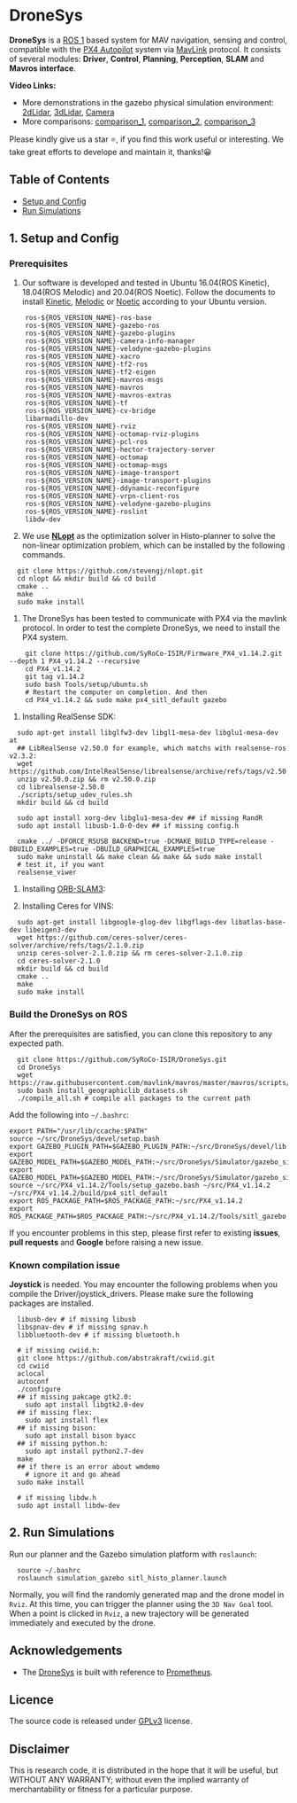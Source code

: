 # DroneSys
__DroneSys__ is a [ROS 1](http://wiki.ros.org/Documentation) based system for MAV navigation, sensing and control, compatible with the [PX4 Autopilot](https://docs.px4.io/main/en/) system via [MavLink](https://mavlink.io/en/) protocol. It consists of several modules: __Driver__, __Control__, __Planning__, __Perception__, __SLAM__ and __Mavros interface__. 

**Video Links:** 
 - More demonstrations in the gazebo physical simulation environment: [2dLidar](https://raw.githubusercontent.com/w407022008/histo-planner/main/documentation/videos/Gazebo_2dLidar.mp4), [3dLidar](https://raw.githubusercontent.com/w407022008/histo-planner/main/documentation/videos/Gazebo_3dLidar.mp4), [Camera](https://raw.githubusercontent.com/w407022008/histo-planner/main/documentation/videos/Gazebo_Camera.mp4)
 - More comparisons: [comparison_1](https://raw.githubusercontent.com/w407022008/histo-planner/main/documentation/videos/comparison1.mp4), [comparison_2](https://raw.githubusercontent.com/w407022008/histo-planner/main/documentation/videos/comparison2.mp4), [comparison_3](https://raw.githubusercontent.com/w407022008/histo-planner/main/documentation/videos/comparison3.mp4)

Please kindly give us a star :star:, if you find this work useful or interesting. We take great efforts to develope and maintain it, thanks!:grinning:

## Table of Contents

* [Setup and Config](#3-Setup-and-Config)
* [Run Simulations](#4-Run-Simulations)

## 1. Setup and Config
### Prerequisites

1. Our software is developed and tested in Ubuntu 16.04(ROS Kinetic), 18.04(ROS Melodic) and 20.04(ROS Noetic). Follow the documents to install [Kinetic](http://wiki.ros.org/kinetic/Installation/Ubuntu), [Melodic](http://wiki.ros.org/melodic/Installation/Ubuntu) or [Noetic](http://wiki.ros.org/noetic/Installation/Ubuntu) according to your Ubuntu version. 
```
	ros-${ROS_VERSION_NAME}-ros-base
	ros-${ROS_VERSION_NAME}-gazebo-ros
	ros-${ROS_VERSION_NAME}-gazebo-plugins
	ros-${ROS_VERSION_NAME}-camera-info-manager
	ros-${ROS_VERSION_NAME}-velodyne-gazebo-plugins
	ros-${ROS_VERSION_NAME}-xacro
	ros-${ROS_VERSION_NAME}-tf2-ros
	ros-${ROS_VERSION_NAME}-tf2-eigen
	ros-${ROS_VERSION_NAME}-mavros-msgs
	ros-${ROS_VERSION_NAME}-mavros
	ros-${ROS_VERSION_NAME}-mavros-extras
	ros-${ROS_VERSION_NAME}-tf
	ros-${ROS_VERSION_NAME}-cv-bridge
	libarmadillo-dev
	ros-${ROS_VERSION_NAME}-rviz
	ros-${ROS_VERSION_NAME}-octomap-rviz-plugins
	ros-${ROS_VERSION_NAME}-pcl-ros
	ros-${ROS_VERSION_NAME}-hector-trajectory-server
	ros-${ROS_VERSION_NAME}-octomap
	ros-${ROS_VERSION_NAME}-octomap-msgs
	ros-${ROS_VERSION_NAME}-image-transport
	ros-${ROS_VERSION_NAME}-image-transport-plugins
	ros-${ROS_VERSION_NAME}-ddynamic-reconfigure
	ros-${ROS_VERSION_NAME}-vrpn-client-ros
	ros-${ROS_VERSION_NAME}-velodyne-gazebo-plugins
	ros-${ROS_VERSION_NAME}-roslint
	libdw-dev
```

2. We use [**NLopt**](https://nlopt.readthedocs.io/en/latest/NLopt_Installation) as the optimization solver in Histo-planner to solve the non-linear optimization problem, which can be installed by the following commands.
```
  git clone https://github.com/stevengj/nlopt.git
  cd nlopt && mkdir build && cd build  
  cmake ..  
  make  
  sudo make install 
```

1. The DroneSys has been tested to communicate with PX4 via the mavlink protocol. In order to test the complete DroneSys, we need to install the PX4 system. 
```
    git clone https://github.com/SyRoCo-ISIR/Firmware_PX4_v1.14.2.git --depth 1 PX4_v1.14.2 --recursive
    cd PX4_v1.14.2
    git tag v1.14.2
    sudo bash Tools/setup/ubuntu.sh
    # Restart the computer on completion. And then
    cd PX4_v1.14.2 && sudo make px4_sitl_default gazebo
```

1. Installing RealSense SDK:
```
  sudo apt-get install libglfw3-dev libgl1-mesa-dev libglu1-mesa-dev at
  ## LibRealSense v2.50.0 for example, which matchs with realsense-ros v2.3.2:
  wget https://github.com/IntelRealSense/librealsense/archive/refs/tags/v2.50.0.zip
  unzip v2.50.0.zip && rm v2.50.0.zip
  cd librealsense-2.50.0
  ./scripts/setup_udev_rules.sh
  mkdir build && cd build
  
  sudo apt install xorg-dev libglu1-mesa-dev ## if missing RandR
  sudo apt install libusb-1.0-0-dev ## if missing config.h

  cmake ../ -DFORCE_RSUSB_BACKEND=true -DCMAKE_BUILD_TYPE=release -DBUILD_EXAMPLES=true -DBUILD_GRAPHICAL_EXAMPLES=true
  sudo make uninstall && make clean && make && sudo make install
  # test it, if you want
  realsense_viwer
```

1. Installing [ORB-SLAM3](Modules/slam/orb_slam3/README.md):

2. Installing Ceres for VINS:
```
  sudo apt-get install libgoogle-glog-dev libgflags-dev libatlas-base-dev libeigen3-dev 
  wget https://github.com/ceres-solver/ceres-solver/archive/refs/tags/2.1.0.zip
  unzip ceres-solver-2.1.0.zip && rm ceres-solver-2.1.0.zip
  cd ceres-solver-2.1.0
  mkdir build && cd build
  cmake ..
  make
  sudo make install
```


### Build the DroneSys on ROS

After the prerequisites are satisfied, you can clone this repository to any expected path. 

```
  git clone https://github.com/SyRoCo-ISIR/DroneSys.git
  cd DroneSys
  wget https://raw.githubusercontent.com/mavlink/mavros/master/mavros/scripts/install_geographiclib_datasets.sh
  sudo bash install_geographiclib_datasets.sh
  ./compile_all.sh # compile all packages to the current path
```
Add the following into ```~/.bashrc```:
```
export PATH="/usr/lib/ccache:$PATH"
source ~/src/DroneSys/devel/setup.bash
export GAZEBO_PLUGIN_PATH=$GAZEBO_PLUGIN_PATH:~/src/DroneSys/devel/lib
export GAZEBO_MODEL_PATH=$GAZEBO_MODEL_PATH:~/src/DroneSys/Simulator/gazebo_simulator/models
export GAZEBO_MODEL_PATH=$GAZEBO_MODEL_PATH:~/src/DroneSys/Simulator/gazebo_simulator/drone_models
source ~/src/PX4_v1.14.2/Tools/setup_gazebo.bash ~/src/PX4_v1.14.2 ~/src/PX4_v1.14.2/build/px4_sitl_default
export ROS_PACKAGE_PATH=$ROS_PACKAGE_PATH:~/src/PX4_v1.14.2
export ROS_PACKAGE_PATH=$ROS_PACKAGE_PATH:~/src/PX4_v1.14.2/Tools/sitl_gazebo
```

If you encounter problems in this step, please first refer to existing __issues__, __pull requests__ and __Google__ before raising a new issue.



### Known compilation issue
**Joystick** is needed. You may encounter the following problems when you compile the Driver/joystick_drivers. Please make sure the following packages are installed.
```
  libusb-dev # if missing libusb
  libspnav-dev # if missing spnav.h
  libbluetooth-dev # if missing bluetooth.h
  
  # if missing cwiid.h:
  git clone https://github.com/abstrakraft/cwiid.git
  cd cwiid
  aclocal
  autoconf
  ./configure
  ## if missing pakcage gtk2.0:
    sudo apt install libgtk2.0-dev
  ## if missing flex:
    sudo apt install flex
  ## if missing bison:
    sudo apt install bison byacc
  ## if missing python.h:
    sudo apt install python2.7-dev
  make
  ## if there is an error about wmdemo
    # ignore it and go ahead
  sudo make install
  
  # if missing libdw.h
  sudo apt install libdw-dev
```
## 2. Run Simulations

Run our planner and the Gazebo simulation platform with ```roslaunch```:

```
  source ~/.bashrc
  roslaunch simulation_gazebo sitl_histo_planner.launch
```


Normally, you will find the randomly generated map and the drone model in ```Rviz```. At this time, you can trigger the planner using the ```3D Nav Goal``` tool. When a point is clicked in ```Rviz```, a new trajectory will be generated immediately and executed by the drone. 


## Acknowledgements
  - The [DroneSys](https://github.com/SyRoCo-ISIR/DroneSys) is built with reference to [Prometheus](https://github.com/amov-lab/Prometheus).

## Licence
The source code is released under [GPLv3](http://www.gnu.org/licenses/) license.


## Disclaimer
This is research code, it is distributed in the hope that it will be useful, but WITHOUT ANY WARRANTY; without even the implied warranty of merchantability or fitness for a particular purpose.

